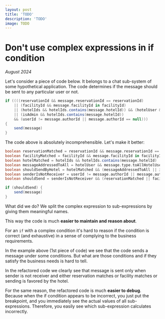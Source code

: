 ```yaml
---
layout: post
title: 'TODO'
description: 'TODO'
image: TODO
---
```


# Don't use complex expressions in if condition

_August 2024_
     
Let's consider a piece of code below. It belongs to a chat sub-system of some hypothetical application. The code determines if the message should be sent to any particular user or not. 

```groovy
if ((((reservationId && message.reservationId == reservationId)
    || (facilityId && message.facilityId in facilityId)
    || (hotelIds && hotelIds.contains(message.hotelId)) && (hotelUser && message.type.toAllHotelUsers || reservationId && message.type.toAllReservations))
    || (isAdmin && hotelIds.contains(message.hotelId))
    && (userId != message.authorId || message.authorId == null))) 
{
    send(message)
}
```
              
The code above is absolutely incomprehensible. Let's make it better: 

```groovy
boolean reservationMatched = reservationId && message.reservationId == reservationId
boolean facilityMatched = facilityId && message.facilityId in facilityId
boolean hotelMatched = hotelIds && hotelIds.contains(message.hotelId)
boolean messageAddressedToAll = hotelUser && message.type.toAllHotelUsers || reservationId && message.type.toAllReservations
boolean shouldSendByHotel = hotelMatched && (messageAddressedToAll || isAdmin)
boolean senderIsNotReceiver = userId != message.authorId || message.authorId == null
boolean shouldSend = senderIsNotReceiver && (reservationMatched || facilityMatched || shouldSendByHotel)

if (shouldSend) {
    send(message)
}
```

What did we do? We split the complex expression to sub-expressions by giving them meaningful names.

This way the code is much **easier to maintain and reason about**. 

For an `if` with a complex condition it's hard to reason if the condition is correct (and exhaustive) in a sense of complying to the business requirements. 

In the example above (1st piece of code) we see that the code sends a message under some conditions. But what are those conditions and if they satisfy the business needs is hard to tell. 

In the refactored code we clearly see that message is sent only when sender is not receiver and either reservation matches or facility matches or sending is favored by the hotel.

For the same reason, the refactored code is much **easier to debug**. Because when the if condition appears to be incorrect, you just put the breakpoint, and you immediately see the actual values of all sub-expressions. Therefore, you easily see which sub-expression calculates incorrectly. 
                                                                                         

